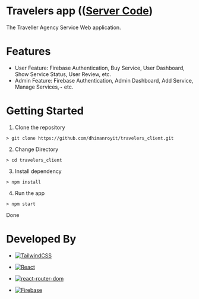# Travelers app (([Server Code](https://github.com/dhimanroyit/travelers_server))

The Traveller Agency Service Web application.

# Features

- User Feature: Firebase Authentication, Buy Service, User Dashboard, Show Service Status, User Review, etc.
- Admin Feature: Firebase Authentication, Admin Dashboard, Add Service, Manage Services,¬ etc.

# Getting Started

1. Clone the repository

```
> git clone https://github.com/dhimanroyit/travelers_client.git
```

2. Change Directory

```
> cd travelers_client
```

3. Install dependency

```
> npm install
```

4. Run the app

```
> npm start
```

Done

# Developed By

- [![TailwindCSS](https://img.shields.io/badge/Tailwind_CSS-38B2AC?style=for-the-badge&logo=tailwind-css&logoColor=white)](https://tailwindcss.com/)

- [![React](https://img.shields.io/badge/React-20232A?style=for-the-badge&logo=react&logoColor=61DAFB)](https://reactjs.org/)

- [![react-router-dom](https://img.shields.io/badge/React_Router-CA4245?style=for-the-badge&logo=react-router&logoColor=white)](https://reactrouter.com/)

- [![Firebase](https://img.shields.io/badge/firebase-ffca28?style=for-the-badge&logo=firebase&logoColor=black)](https://firebase.google.com/)
